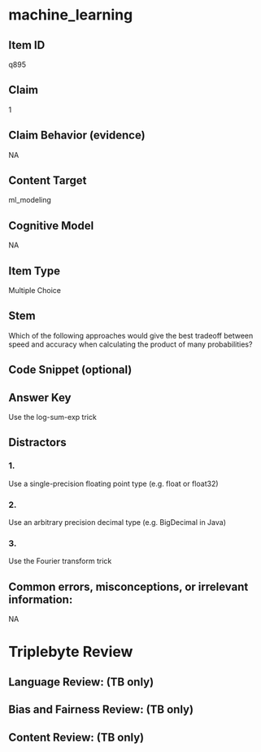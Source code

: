 # machine_learning

## Item ID
q895

## Claim
1

## Claim Behavior (evidence)
NA

## Content Target
ml_modeling

## Cognitive Model
NA

## Item Type
Multiple Choice

## Stem
Which of the following approaches would give the best tradeoff between speed and accuracy when calculating the product of many probabilities?

## Code Snippet (optional)


## Answer Key
Use the log-sum-exp trick

## Distractors

### 1.
Use a single-precision floating point type (e.g. float or float32)

### 2.
Use an arbitrary precision decimal type (e.g. BigDecimal in Java)

### 3.
Use the Fourier transform trick

## Common errors, misconceptions, or irrelevant information:
NA

# Triplebyte Review


## Language Review: (TB only)


## Bias and Fairness Review: (TB only)


## Content Review: (TB only)

